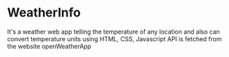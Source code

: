 # WeatherInfo
It's a weather web app telling the temperature of any location and also can convert temperature units using HTML, CSS, Javascript
API is fetched from the website openWeatherApp
